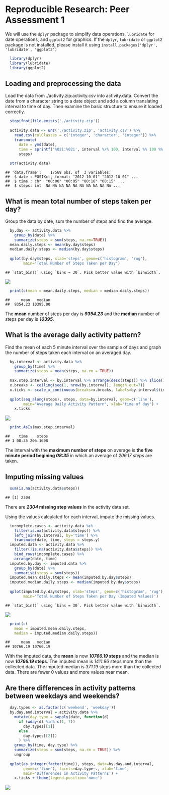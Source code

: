 # Reproducible Research: Peer Assessment 1

We will use the `dplyr` package to simplify data operations, `lubridate` for date operations, and `ggplot2` for graphics. If the `dplyr`, `lubridate` or `ggplot2` package is not installed, please install it using ```install.packages('dplyr', 'lubridate', 'ggplot2')```


```r
  library(dplyr)
  library(lubridate)
  library(ggplot2)
```

## Loading and preprocessing the data
Load the data from ./activity.zip:activity.csv into activity.data. Convert the date from a character string to a date object and add a column translating interval to time of day. Then examine the basic structure to ensure it loaded correctly.

```r
  stopifnot(file.exists('./activity.zip'))
  
  activity.data <- unz('./activity.zip', 'activity.csv') %>%
    read.csv(colClasses = c('integer', 'character', 'integer')) %>%
    transmute(
      date = ymd(date),
      time = sprintf('%02i:%02i', interval %/% 100, interval %% 100 %% 60),
      steps)
  
  str(activity.data)
```

```
## 'data.frame':	17568 obs. of  3 variables:
##  $ date : POSIXct, format: "2012-10-01" "2012-10-01" ...
##  $ time : chr  "00:00" "00:05" "00:10" "00:15" ...
##  $ steps: int  NA NA NA NA NA NA NA NA NA NA ...
```

## What is mean total number of steps taken per day?
Group the data by date, sum the number of steps and find the average.

```r
  by.day <- activity.data %>%
    group_by(date) %>%
    summarize(steps = sum(steps, na.rm=TRUE))
  mean.daily.steps <- mean(by.day$steps)
  median.daily.steps <- median(by.day$steps)
  
  qplot(by.day$steps, xlab='steps', geom=c('histogram', 'rug'),
        main='Total Number of Steps Taken per Day')
```

```
## `stat_bin()` using `bins = 30`. Pick better value with `binwidth`.
```

![](PA1_template_files/figure-html/unnamed-chunk-3-1.png) 

```r
  print(c(mean = mean.daily.steps, median = median.daily.steps))
```

```
##     mean   median 
##  9354.23 10395.00
```

The **mean** number of steps per day is ***9354.23*** and the **median** number of steps per day is ***10395***.

## What is the average daily activity pattern?
Find the mean of each 5 minute interval over the sample of days and graph the number of steps taken each interval on an averaged day.

```r
  by.interval <- activity.data %>%
    group_by(time) %>%
    summarize(steps = mean(steps, na.rm = TRUE))
  
  max.step.interval <- by.interval %>% arrange(desc(steps)) %>% slice(1)
  x.breaks <- ceiling(seq(1, nrow(by.interval), length.out=7))
  x.ticks <- scale_x_continuous(breaks=x.breaks, labels=by.interval$time[x.breaks])
  
  qplot(seq_along(steps), steps, data=by.interval, geom=c('line'),
        main="Average Daily Activity Pattern", xlab='time of day') + 
    x.ticks
```

![](PA1_template_files/figure-html/unnamed-chunk-4-1.png) 

```r
  print.AsIs(max.step.interval)
```

```
##    time    steps
## 1 08:35 206.1698
```
The interval with the **maximum number of steps** on average is **the five minute period begining *08:35*** in which an average of *206.17 steps* are taken.

## Imputing missing values

```r
  sum(is.na(activity.data$steps))
```

```
## [1] 2304
```

There are ***2304* missing step values** in the activity data set.

Using the values calculated for each interval, impute the missing values.

```r
  incomplete.cases <- activity.data %>%
    filter(is.na(activity.data$steps)) %>%
    left_join(by.interval, by='time') %>%
    transmute(date, time, steps = steps.y)
  imputed.data <- activity.data %>%
    filter(!is.na(activity.data$steps)) %>%
    bind_rows(incomplete.cases) %>%
    arrange(date, time)
  imputed.by.day <- imputed.data %>%
    group_by(date) %>%
    summarise(steps = sum(steps))
  imputed.mean.daily.steps <- mean(imputed.by.day$steps)
  imputed.median.daily.steps <- median(imputed.by.day$steps)
  
  qplot(imputed.by.day$steps, xlab='steps', geom=c('histogram', 'rug'),
        main='Total Number of Steps Taken per Day (Imputed Values)')
```

```
## `stat_bin()` using `bins = 30`. Pick better value with `binwidth`.
```

![](PA1_template_files/figure-html/unnamed-chunk-6-1.png) 

```r
  print(c(
    mean = imputed.mean.daily.steps,
    median = imputed.median.daily.steps))
```

```
##     mean   median 
## 10766.19 10766.19
```
With the imputed data, the **mean** is now ***10766.19* steps** and the median is now ***10766.19* steps**. The imputed mean is *1411.96* steps more than the collected data. The imputed median is *371.19* steps more than the collected data. There are fewer 0 values and more values near mean.

## Are there differences in activity patterns between weekdays and weekends?


```r
  day.types <- as.factor(c('weekend', 'weekday'))
  by.day.and.interval = activity.data %>%
    mutate(day.type = sapply(date, function(d)
      if (wday(d) %in% c(1, 7))
        day.types[[1]]
      else
        day.types[[2]])
      ) %>%
    group_by(time, day.type) %>%
    summarize(steps = sum(steps, na.rm = TRUE)) %>%
    ungroup
  
  qplot(as.integer(factor(time)), steps, data=by.day.and.interval,
        geom=c('line'), facets=day.type~., xlab='time',
        main='Differences in Activity Patterns') +
    x.ticks + theme(legend.position='none')
```

![](PA1_template_files/figure-html/unnamed-chunk-7-1.png) 
